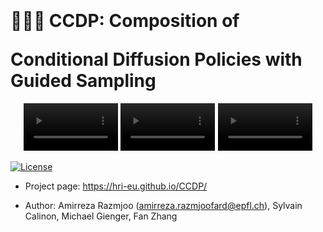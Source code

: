 # 🦾🤖<p style="display: inline-block; transform: scaleX(-1);"> 🦾</p> CCDP: Composition of Conditional Diffusion Policies with Guided Sampling

<p align="center">
  <video src="videos/DO.mp4" width="30%" autoplay loop muted></video>
  <video src="videos/BP.mp4" width="30%" autoplay loop muted></video>
  <video src="videos/OM.mp4" width="30%" autoplay loop muted></video>
</p>

<!-- [![Static Badge](https://img.shields.io/badge/arXiv-2409.01083-B31B1B?style=flat-square&logo=arxiv)](https://arxiv.org/abs/2409.01083) -->
[![License](https://img.shields.io/pypi/l/cobras?style=flat-square)](https://opensource.org/license/bsd-3-clause)
<!--[![Code Style](https://img.shields.io/badge/code_style-black-black?style=flat-square)](https://github.com/psf/black)-->

<!-- * Paper page: Affordance-based Robot Manipulation with Flow Matching https://arxiv.org/abs/2409.01083 -->
* Project page: https://hri-eu.github.io/CCDP/
<!-- * Code: https://github.com/HRI-EU/flow_matching -->
* Author: Amirreza Razmjoo (amirreza.razmjoofard@epfl.ch), Sylvain Calinon, Michael Gienger, Fan Zhang
<!--* <video src="https://github.com/user-attachments/assets/633d6756-a3ff-4fde-aace-bbf5fbd58866" width="300" autoplay loop muted>-->

